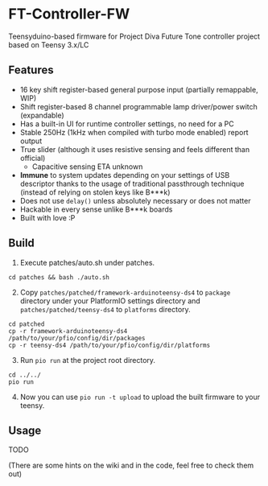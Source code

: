 # FT-Controller-FW

Teensyduino-based firmware for Project Diva Future Tone controller project based on Teensy 3.x/LC

## Features

- 16 key shift register-based general purpose input (partially remappable, WIP)
- Shift register-based 8 channel programmable lamp driver/power switch (expandable)
- Has a built-in UI for runtime controller settings, no need for a PC
- Stable 250Hz (1kHz when compiled with turbo mode enabled) report output
- True slider (although it uses resistive sensing and feels different than official)
  - Capacitive sensing ETA unknown
- **Immune** to system updates depending on your settings of USB descriptor thanks to the usage of traditional passthrough technique (instead of relying on stolen keys like B***k)
- Does not use `delay()` unless absolutely necessary or does not matter
- Hackable in every sense unlike B***k boards
- Built with love :P

## Build

1. Execute patches/auto.sh under patches.
```shell
cd patches && bash ./auto.sh
```

2. Copy `patches/patched/framework-arduinoteensy-ds4` to `package` directory under your PlatformIO settings directory and `patches/patched/teensy-ds4` to `platforms` directory.
```shell
cd patched
cp -r framework-arduinoteensy-ds4 /path/to/your/pfio/config/dir/packages
cp -r teensy-ds4 /path/to/your/pfio/config/dir/platforms
```

3. Run `pio run` at the project root directory.
```shell
cd ../../
pio run
```

4. Now you can use `pio run -t upload` to upload the built firmware to your teensy.

## Usage

TODO

(There are some hints on the wiki and in the code, feel free to check them out)
